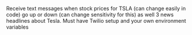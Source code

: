 Receive text messages when stock prices for TSLA (can change easily in code) go up or down (can change sensitivity for this) as well 3 news headlines about Tesla. Must have Twilio setup and your own environment variables
